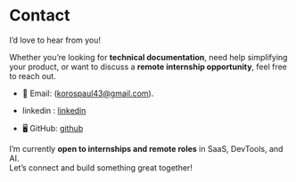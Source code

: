 #  Contact

I’d love to hear from you!  

Whether you’re looking for **technical documentation**, need help simplifying your product, or want to discuss a **remote internship opportunity**, feel free to reach out.  

- 📧 Email: (korospaul43@gmail.com).
  
- linkedin :  [linkedin](https://www.linkedin.com/in/koros33/)
  
- 🖥️ GitHub: [github](https//github.com/koros33) 

I’m currently **open to internships and remote roles** in SaaS, DevTools, and AI.  
Let’s connect and build something great together!

